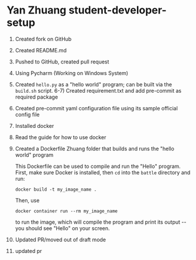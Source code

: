# Yan Zhuang student-developer-setup

1) Created fork on GitHub

2) Created README.md

3) Pushed to GitHub, created pull request

4) Using Pycharm (Working on Windows System)

5) Created `hello.py` as a "hello world" program; can be built via the `build.sh` script.
6-7) Created requirement.txt and add pre-commit as required package
8) Created pre-commit yaml configuration file using its sample official config file

9) Installed docker

10) Read the guide for how to use docker

11) Created a Dockerfile Zhuang folder that builds and runs the "hello world" program

    This Dockerfile can be used to compile and run the "Hello" program. First, make sure Docker is installed, then `cd` into the `battle` directory and run:

    `docker build -t my_image_name .`

    Then, use

    `docker container run --rm my_image_name`

    to run the image, which will compile the program and print its output -- you should see "Hello" on your screen.

12) Updated PR/moved out of draft mode

13) updated pr
